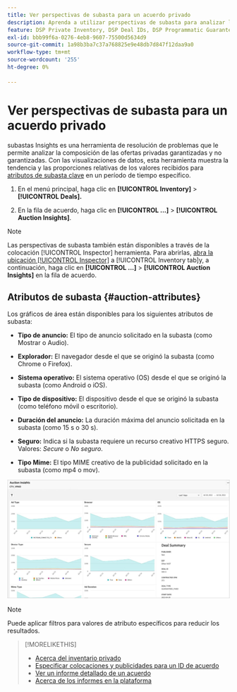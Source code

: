 ```yaml
---
title: Ver perspectivas de subasta para un acuerdo privado
description: Aprenda a utilizar perspectivas de subasta para analizar la composición de las operaciones de acuerdo con el contrato privado.
feature: DSP Private Inventory, DSP Deal IDs, DSP Programmatic Guaranteed Deals
exl-id: bbb99f6a-0276-4eb8-9607-75500d5634d9
source-git-commit: 1a98b3ba7c37a768825e9e48db7d847f12daa9a0
workflow-type: tm+mt
source-wordcount: '255'
ht-degree: 0%

---
```


# Ver perspectivas de subasta para un acuerdo privado

subastas Insights es una herramienta de resolución de problemas que le permite analizar la composición de las ofertas privadas garantizadas y no garantizadas. Con las visualizaciones de datos, esta herramienta muestra la tendencia y las proporciones relativas de los valores recibidos para [atributos de subasta clave](#auction-attributes) en un período de tiempo específico.

1. En el menú principal, haga clic en **[!UICONTROL Inventory]** > **[!UICONTROL Deals].**

1. En la fila de acuerdo, haga clic en  **[!UICONTROL ...]** > **[!UICONTROL Auction Insights]**.

>[!NOTE]
>
>Las perspectivas de subasta también están disponibles a través de la colocación [!UICONTROL Inspector] herramienta. Para abrirlas, [abra la ubicación [!UICONTROL Inspector]](/help/dsp/campaign-management/reports/placement-details-view.md) a [!UICONTROL Inventory tab]y, a continuación, haga clic en **[!UICONTROL ...]** > **[!UICONTROL Auction Insights]** en la fila de acuerdo.

## Atributos de subasta {#auction-attributes}

Los gráficos de área están disponibles para los siguientes atributos de subasta:

* **Tipo de anuncio:** El tipo de anuncio solicitado en la subasta (como Mostrar o Audio).

* **Explorador:** El navegador desde el que se originó la subasta (como Chrome o Firefox).

* **Sistema operativo:** El sistema operativo (OS) desde el que se originó la subasta (como Android o iOS).

* **Tipo de dispositivo:** El dispositivo desde el que se originó la subasta (como teléfono móvil o escritorio).

* **Duración del anuncio:** La duración máxima del anuncio solicitada en la subasta (como 15 s o 30 s).

* **Seguro:** Indica si la subasta requiere un recurso creativo HTTPS seguro. Valores: <i>Secure</i> o <i>No seguro</i>.

* **Tipo Mime:** El tipo MIME creativo de la publicidad solicitado en la subasta (como mp4 o mov).

![perspectivas de la subasta](/help/dsp/assets/auction-insights.png)

>[!NOTE]
>
>Puede aplicar filtros para valores de atributo específicos para reducir los resultados.

>[!MORELIKETHIS]
>
>* [Acerca del inventario privado](private-inventory-about.md)
>* [Especificar colocaciones y publicidades para un ID de acuerdo](deal-id-attach-placements.md)
>* [Ver un informe detallado de un acuerdo](deal-view-report.md)
>* [Acerca de los informes en la plataforma](/help/dsp/campaign-management/reports/campaign-reports-about.md)

